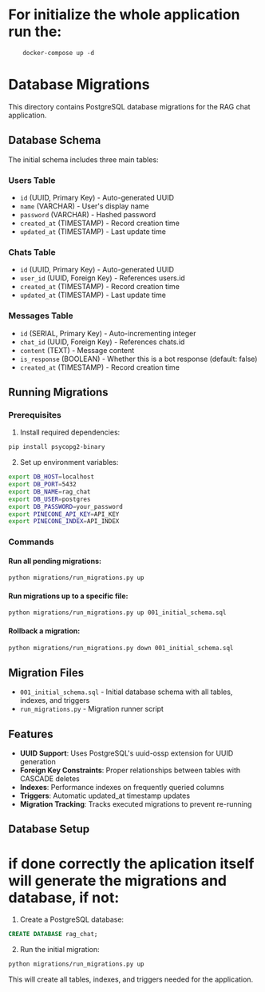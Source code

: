 # For initialize the whole application run the:

```shell
    docker-compose up -d
```

# Database Migrations

This directory contains PostgreSQL database migrations for the RAG chat application.

## Database Schema

The initial schema includes three main tables:

### Users Table
- `id` (UUID, Primary Key) - Auto-generated UUID
- `name` (VARCHAR) - User's display name
- `password` (VARCHAR) - Hashed password
- `created_at` (TIMESTAMP) - Record creation time
- `updated_at` (TIMESTAMP) - Last update time

### Chats Table
- `id` (UUID, Primary Key) - Auto-generated UUID
- `user_id` (UUID, Foreign Key) - References users.id
- `created_at` (TIMESTAMP) - Record creation time
- `updated_at` (TIMESTAMP) - Last update time

### Messages Table
- `id` (SERIAL, Primary Key) - Auto-incrementing integer
- `chat_id` (UUID, Foreign Key) - References chats.id
- `content` (TEXT) - Message content
- `is_response` (BOOLEAN) - Whether this is a bot response (default: false)
- `created_at` (TIMESTAMP) - Record creation time

## Running Migrations

### Prerequisites

1. Install required dependencies:
```bash
pip install psycopg2-binary
```

2. Set up environment variables:
```bash
export DB_HOST=localhost
export DB_PORT=5432
export DB_NAME=rag_chat
export DB_USER=postgres
export DB_PASSWORD=your_password
export PINECONE_API_KEY=API_KEY
export PINECONE_INDEX=API_INDEX
```

### Commands

#### Run all pending migrations:
```bash
python migrations/run_migrations.py up
```

#### Run migrations up to a specific file:
```bash
python migrations/run_migrations.py up 001_initial_schema.sql
```

#### Rollback a migration:
```bash
python migrations/run_migrations.py down 001_initial_schema.sql
```

## Migration Files

- `001_initial_schema.sql` - Initial database schema with all tables, indexes, and triggers
- `run_migrations.py` - Migration runner script

## Features

- **UUID Support**: Uses PostgreSQL's uuid-ossp extension for UUID generation
- **Foreign Key Constraints**: Proper relationships between tables with CASCADE deletes
- **Indexes**: Performance indexes on frequently queried columns
- **Triggers**: Automatic updated_at timestamp updates
- **Migration Tracking**: Tracks executed migrations to prevent re-running

## Database Setup
# if done correctly the aplication itself will generate the migrations and database, if not:

1. Create a PostgreSQL database:
```sql
CREATE DATABASE rag_chat;
```

2. Run the initial migration:
```bash
python migrations/run_migrations.py up
```

This will create all tables, indexes, and triggers needed for the application.
